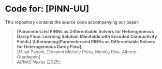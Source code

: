# Code for: [PINN-UU]

This repository contains the source code accompanying our paper:

> **[Parameterized PINNs as Differentiable Solvers for Heterogeneous Darcy Flow: Learning Solution Manifolds with Encoded Conductivity Fields}
\titlerunning{Parameterized PINNs as Differentiable Solvers for Heterogeneous Darcy Flow]**  
> [Milad Panahi, Giovanni Michele Porta, Monica Riva, Alberto Guadagnin]  
> *APNAS Nexus* (2025).  
